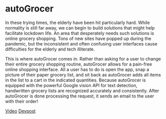 # autoGrocer

In these trying times, the elderly have been hit particularly hard. While normality is still far away, we can begin to build solutions that might help facilitate lockdown life. An area that desperately needs such solutions is online grocery shopping. Tons of new sites have popped up during the pandemic, but the inconsistent and often confusing user interfaces cause difficulties for the elderly and tech illiterate.

This is where autoGrocer comes in. Rather than asking for a user to change their entire grocery shopping routine, autoGrocer allows for a pain-free online shopping interface. All a user has to do is open the app, snap a picture of their paper grocery list, and sit back as autoGrocer adds all items in the list to a cart in the indicated quantities. Because autoGrocer is equipped with the powerful Google vision API for text detection, handwritten grocery lists are recognized accurately and consistently. After autoGrocer is done processing the request, it sends an email to the user with their order!

[Video](https://youtu.be/_j36KTOrlHU)
[Devpost](https://devpost.com/software/autogrocer)
